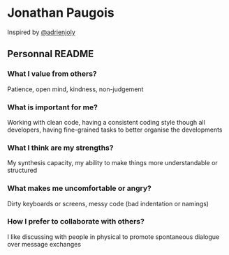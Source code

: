# Jonathan Paugois

Inspired by [@adrienjoly](https://github.com/adrienjoly/adrienjoly.github.io/blob/main/README.md)

## Personnal README

### What I value from others?

Patience, open mind, kindness, non-judgement

### What is important for me?

Working with clean code, having a consistent coding style though all developers, having fine-grained tasks to better organise the developments

### What I think are my strengths?

My synthesis capacity, my ability to make things more understandable or structured

### What makes me uncomfortable or angry?

Dirty keyboards or screens, messy code (bad indentation or namings)

### How I prefer to collaborate with others?

I like discussing with people in physical to promote spontaneous dialogue over message exchanges
